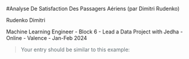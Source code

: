 #Analyse De Satisfaction Des Passagers Aériens (par Dimitri Rudenko)

Rudenko Dimitri

Machine Learning Engineer - Block 6 - Lead a Data Project with Jedha - Online - Valence - Jan-Feb 2024

> <span style="color: #606c71">Your entry should be similar to this example:</span>
